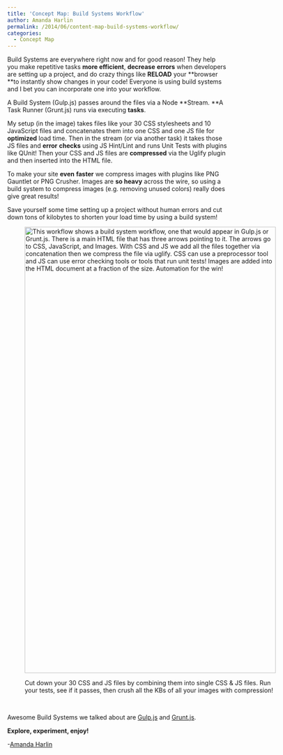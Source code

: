 ```yaml
---
title: 'Concept Map: Build Systems Workflow'
author: Amanda Harlin
permalink: /2014/06/content-map-build-systems-workflow/
categories:
  - Concept Map
---
```

Build Systems are everywhere right now and for good reason! They help you make repetitive tasks **more efficient**, **decrease** **errors** when developers are setting up a project, and do crazy things like **RELOAD** your **browser **to instantly show changes in your code! Everyone is using build systems and I bet you can incorporate one into your workflow.

A Build System (Gulp.js) passes around the files via a Node **Stream. **A Task Runner (Grunt.js) runs via executing **tasks**.

My setup (in the image) takes files like your 30 CSS stylesheets and 10 JavaScript files and concatenates them into one CSS and one JS file for **optimized** load time. Then in the stream (or via another task) it takes those JS files and **error** **checks** using JS Hint/Lint and runs Unit Tests with plugins like QUnit! Then your CSS and JS files are **compressed** via the Uglify plugin and then inserted into the HTML file.

To make your site **even** **faster** we compress images with plugins like PNG Gauntlet or PNG Crusher. Images are **so heavy** across the wire, so using a build system to compress images (e.g. removing unused colors) really does give great results!

Save yourself some time setting up a project without human errors and cut down tons of kilobytes to shorten your load time by using a build system!<figure id="attachment_7793" style="width: 576px;" class="wp-caption alignnone">

[<img class="size-large wp-image-7793" alt="This workflow shows a build system workflow, one that would appear in Gulp.js or Grunt.js. There is a main HTML file that has three arrows pointing to it. The arrows go to CSS, JavaScript, and Images. With CSS and JS we add all the files together via concatenation then we compress the file via uglify. CSS can use a preprocessor tool and JS can use error checking tools or tools that run unit tests! Images are added into the HTML document at a fraction of the size. Automation for the win!" src="http://files.software-carpentry.org/training-course/2014/06/20140618_084543-e1403100353388-576x1024.jpg" width="576" height="1024" />][1]<figcaption class="wp-caption-text">Cut down your 30 CSS and JS files by combining them into single CSS & JS files. Run your tests, see if it passes, then crush all the KBs of all your images with compression!</figcaption></figure> 
&nbsp;

Awesome Build Systems we talked about are <a title="Gulp js - build system" href="gulpjs.com" target="_blank">Gulp.js</a> and <a title="Grunt js - task runner" href="http://gruntjs.com/" target="_blank">Grunt.js</a>.

**Explore, experiment, enjoy!**

-<a title="@amandaharlin" href="http://twitter.com/amandaharlin" target="_blank">Amanda Harlin</a>

 [1]: http://files.software-carpentry.org/training-course/2014/06/20140618_084543-e1403100353388.jpg
